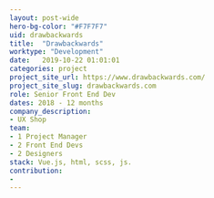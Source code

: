 ```yaml
---
layout: post-wide
hero-bg-color: "#F7F7F7"
uid: drawbackwards
title:  "Drawbackwards"
worktype: "Development"
date:   2019-10-22 01:01:01
categories: project
project_site_url: https://www.drawbackwards.com/
project_site_slug: drawbackwards.com
role: Senior Front End Dev
dates: 2018 - 12 months
company_description:
- UX Shop
team:
- 1 Project Manager
- 2 Front End Devs
- 2 Designers
stack: Vue.js, html, scss, js.
contribution:
-
---
```


<p>

</p>
